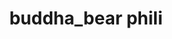 ---
pid: llb79
title: buddha_bear phili
location_transcription: Rittenhouse Square
coordinates: "[-75.171804316603, 39.9494070814]"
zipcode: NJ07090
gen_neighborhood: 
neighborhood: 
outside_phl: Westfield NJ
age: '53'
age_range: 50-59
instagram: 
image_file_name: llb_79.jpg
proposal_transcription: |-
  floating wire bear.
  hover over square.
  with angel halo + mala beads
topic: Animals,Religion
topic_summary: 0, 0
type: Sculpture Statue
keywords_other: bear, buddha, mala beads, buddhism, meditation, rittenhouse square
credit: Joanie Schwarz
image_labels: 
twitter: 
facebook: 
permalink: "/monuments/llb79/"
layout: item-page
---